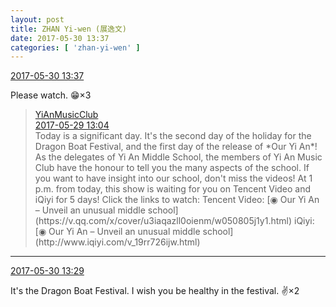 ```yaml
---
layout: post
title: ZHAN Yi-wen (展逸文)
date: 2017-05-30 13:37
categories: [ 'zhan-yi-wen' ]
---
```


<div class="weibo-info">
  <a href="http://weibo.com/6108090526/F5uL4tg1Q">2017-05-30 13:37</a>
</div>

Please watch. :grin:×3

<!-- more -->

> <div class="weibo-post-name">
>   <a href="http://weibo.com/u/6094546964">YiAnMusicClub</a>
> </div>
> <div class="weibo-info">
>   <a href="http://weibo.com/6094546964/F5l78318W">2017-05-29 13:04</a>
> </div>
> Today is a significant day. It's the second day of the holiday for the Dragon Boat Festival, and the first day of the release of *Our Yi An*! As the delegates of Yi An Middle School, the members of Yi An Music Club have the honour to tell you the many aspects of the school. If you want to have insight into our school, don't miss the videos! At 1 p.m. from today, this show is waiting for you on Tencent Video and iQiyi for 5 days! Click the links to watch:  
> Tencent Video: [◉ Our Yi An – Unveil an unusual middle school](https://v.qq.com/x/cover/u3iaqazll0oienm/w050805j1y1.html)  
> iQiyi: [◉ Our Yi An – Unveil an unusual middle school](http://www.iqiyi.com/v_19rr726ijw.html)

---

<div class="weibo-info">
  <a href="http://weibo.com/6108090526/F5uHXbVjC">2017-05-30 13:29</a>
</div>

It's the Dragon Boat Festival. I wish you be healthy in the festival. :v:×2
